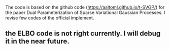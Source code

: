 The code is based on the github code (https://aaltoml.github.io/t-SVGP/) for the 
paper Dual Parameterization of Sparse Variational Gaussian Processes. I revise 
few codes of the official implement. 

## the ELBO code is not right currently. I will debug it in the near future. 



